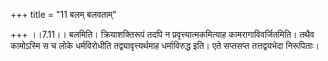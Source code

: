 +++
title = "11 बलम् बलवताम्"

+++
।।7.11।। बलमिति। क्रियाशक्तिरूपं तदपि न प्रवृत्त्यात्मकमित्याह
कामरागाविवर्जितमिति। तथैव कामोऽस्मि स च लोके धर्मविरोधीति
तद्व्यावृत्त्यर्थमाह धर्माविरुद्ध इति। एते सप्तसप्त तत्तद्वयभेदा
निरूपिताः।
